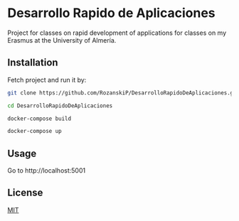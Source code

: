 # Desarrollo Rapido de Aplicaciones

Project for classes on rapid development of applications for classes on my Erasmus at the University of Almería.

## Installation
Fetch project and run it by:
```bash
git clone https://github.com/RozanskiP/DesarrolloRapidoDeAplicaciones.git

cd DesarrolloRapidoDeAplicaciones

docker-compose build

docker-compose up
```
## Usage
Go to http://localhost:5001

## License
[MIT](https://choosealicense.com/licenses/mit/)
